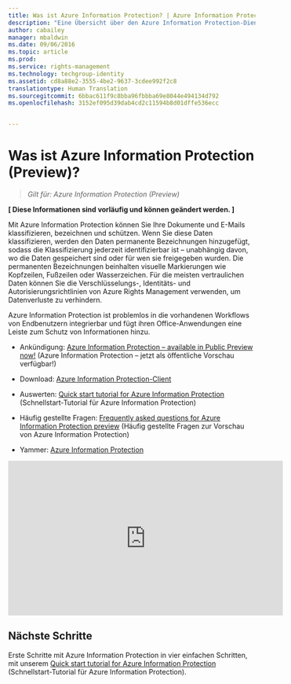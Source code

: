 ```yaml
---
title: Was ist Azure Information Protection? | Azure Information Protection
description: "Eine Übersicht über den Azure Information Protection-Dienst, der jetzt als Vorschau verfügbar ist."
author: cabailey
manager: mbaldwin
ms.date: 09/06/2016
ms.topic: article
ms.prod: 
ms.service: rights-management
ms.technology: techgroup-identity
ms.assetid: cd8a88e2-3555-4be2-9637-3cdee992f2c8
translationtype: Human Translation
ms.sourcegitcommit: 6bbac611f9c8bba96fbbba69e8044e494134d792
ms.openlocfilehash: 3152ef095d39dab4cd2c11594b8d01dffe536ecc


---
```


# Was ist Azure Information Protection (Preview)?

>*Gilt für: Azure Information Protection (Preview)*

**[ Diese Informationen sind vorläufig und können geändert werden. ]**

Mit Azure Information Protection können Sie Ihre Dokumente und E-Mails klassifizieren, bezeichnen und schützen. Wenn Sie diese Daten klassifizieren, werden den Daten permanente Bezeichnungen hinzugefügt, sodass die Klassifizierung jederzeit identifizierbar ist – unabhängig davon, wo die Daten gespeichert sind oder für wen sie freigegeben wurden. Die permanenten Bezeichnungen beinhalten visuelle Markierungen wie Kopfzeilen, Fußzeilen oder Wasserzeichen. Für die meisten vertraulichen Daten können Sie die Verschlüsselungs-, Identitäts- und Autorisierungsrichtlinien von Azure Rights Management verwenden, um Datenverluste zu verhindern. 

Azure Information Protection ist problemlos in die vorhandenen Workflows von Endbenutzern integrierbar und fügt ihren Office-Anwendungen eine Leiste zum Schutz von Informationen hinzu. 

- Ankündigung: [Azure Information Protection – available in Public Preview now!](https://blogs.technet.microsoft.com/enterprisemobility/2016/07/12/azure-information-protection-public-preview-available-now/) (Azure Information Protection – jetzt als öffentliche Vorschau verfügbar!)

- Download: [Azure Information Protection-Client](https://www.microsoft.com/en-us/download/details.aspx?id=53018)

- Auswerten: [Quick start tutorial for Azure Information Protection](infoprotect-quick-start-tutorial.md) (Schnellstart-Tutorial für Azure Information Protection) 

- Häufig gestellte Fragen: [Frequently asked questions for Azure Information Protection preview](faq.md) (Häufig gestellte Fragen zur Vorschau von Azure Information Protection)

- Yammer: [Azure Information Protection](https://www.yammer.com/askipteam/#/threads/inGroup?type=in_group&feedId=8652489&view=all)


<iframe width="560" height="315" src="https://www.youtube.com/embed/N9Ip0m6d3G0" frameborder="0" allowfullscreen></iframe>

## Nächste Schritte

Erste Schritte mit Azure Information Protection in vier einfachen Schritten, mit unserem [Quick start tutorial for Azure Information Protection](infoprotect-quick-start-tutorial.md) (Schnellstart-Tutorial für Azure Information Protection).


<!--HONumber=Sep16_HO1-->


